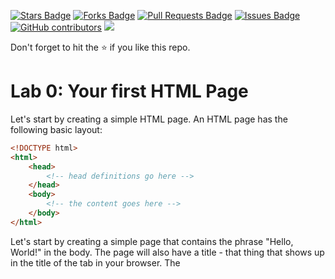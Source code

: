 <a href="https://github.com/drshahizan/learn-php/stargazers"><img src="https://img.shields.io/github/stars/drshahizan/learn-php" alt="Stars Badge"/></a>
<a href="https://github.com/drshahizan/learn-php/network/members"><img src="https://img.shields.io/github/forks/drshahizan/learn-php" alt="Forks Badge"/></a>
<a href="https://github.com/drshahizan/learn-php/pulls"><img src="https://img.shields.io/github/issues-pr/drshahizan/learn-php" alt="Pull Requests Badge"/></a>
<a href="https://github.com/drshahizan/learn-php/issues"><img src="https://img.shields.io/github/issues/drshahizan/learn-php" alt="Issues Badge"/></a>
<a href="https://github.com/drshahizan/learn-php/graphs/contributors"><img alt="GitHub contributors" src="https://img.shields.io/github/contributors/drshahizan/learn-php?color=2b9348"></a>
![](https://visitor-badge.glitch.me/badge?page_id=drshahizan/learn-php)

Don't forget to hit the :star: if you like this repo.

# Lab 0: Your first HTML Page

Let's start by creating a simple HTML page. An HTML page has the following basic layout:
```html
<!DOCTYPE html>
<html>
    <head>
        <!-- head definitions go here -->
    </head>
    <body>
        <!-- the content goes here -->
    </body>
</html>
```
Let's start by creating a simple page that contains the phrase "Hello, World!" in the body. The page will also have a title - that thing that shows up in the title of the tab in your browser. The <title> element defines the title of the HTML page.

The <!DOCTYPE html> tag defines the document type that the browser is going to render. This is used for legacy reasons. If you want to get to the latest version of HTML (HTML5) then it's recommended to use this tag.

The <p> element defines a "paragraph", a block of text that has a small amount of spacing in between its top and bottom.

Notice how the tags have a start tag and an end tag denoted with a slash (</p>). Everything in between is the content of the tag. The content of a tag can usually have additional HTML tags within them.

```html
<!DOCTYPE html>
<html>
    <head>
        <title>Example</title>
    </head>
    <body>
        <p>This is an example of a simple HTML page with one paragraph.</p>
    </body>
</html>
```

You may also copy and paste this code into a new file in your text editor or IDE, and save the file as "index.html". The "index.html" file is the default file that a web server will look for when accessing a website. After saving the file, you can double click it to open it with your browser.

Now that we know the basic structure of an HTML page, let's try it out.

## Exercise
1. Add an HTML `html<title>` tag with the text "Hello, World!"
2. Add a paragraph (`<p>` tag) to the body with the text "Hello, World!"



## Contribution 🛠️
Please create an [Issue](https://github.com/drshahizan/learn-php/issues) for any improvements, suggestions or errors in the content.

You can also contact me using [Linkedin](https://www.linkedin.com/in/drshahizan/) for any other queries or feedback.

![](https://visitor-badge.glitch.me/badge?page_id=drshahizan)
